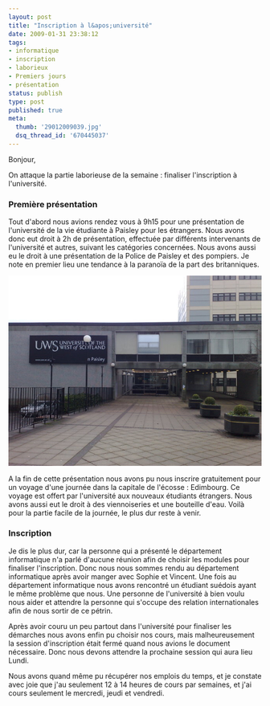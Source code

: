 ```yaml
---
layout: post
title: "Inscription à l&apos;université"
date: 2009-01-31 23:38:12
tags:
- informatique
- inscription
- laborieux
- Premiers jours
- présentation
status: publish
type: post
published: true
meta:
  thumb: '29012009039.jpg'
  dsq_thread_id: '670445037'
---
```

Bonjour,

On attaque la partie laborieuse de la semaine : finaliser l'inscription à l'université.

### Première présentation

Tout d'abord nous avions rendez vous à 9h15 pour une présentation de l'université de la vie étudiante à Paisley pour les étrangers. Nous avons donc eut droit à 2h de présentation, effectuée par différents intervenants de l'université et autres, suivant les catégories concernées. Nous avons aussi eu le droit à une présentation de la Police de Paisley et des pompiers. Je note en premier lieu une tendance à la paranoïa de la part des britanniques.

![Voici l'entrée de l'université, il fait gris, on est en Ecosse](/images/650x/29012009039.jpg "Entrée principale de l'université")

A la fin de cette présentation nous avons pu nous inscrire gratuitement pour un voyage d'une journée dans la capitale de l'écosse : Edimbourg. Ce voyage est offert par l'université aux nouveaux étudiants étrangers. Nous avons aussi eut le droit à des viennoiseries et une bouteille d'eau. Voilà pour la partie facile de la journée, le plus dur reste à venir.

### Inscription

Je dis le plus dur, car la personne qui a présenté le département informatique n'a parlé d'aucune réunion afin de choisir les modules pour finaliser l'inscription. Donc nous nous sommes rendu au département informatique après avoir manger avec Sophie et Vincent. Une fois au département informatique nous avons rencontré un étudiant suédois ayant le même problème que nous. Une personne de l'université à bien voulu nous aider et attendre la personne qui s'occupe des relation internationales afin de nous sortir de ce pétrin.

Après avoir couru un peu partout dans l'université pour finaliser les démarches nous avons enfin pu choisir nos cours, mais malheureusement la session d'inscription était fermé quand nous avions le document nécessaire. Donc nous devons attendre la prochaine session qui aura lieu Lundi.

Nous avons quand même pu récupérer nos emplois du temps, et je constate avec joie que j'au seulement 12 à 14 heures de cours par semaines, et j'ai cours seulement le mercredi, jeudi et vendredi.
